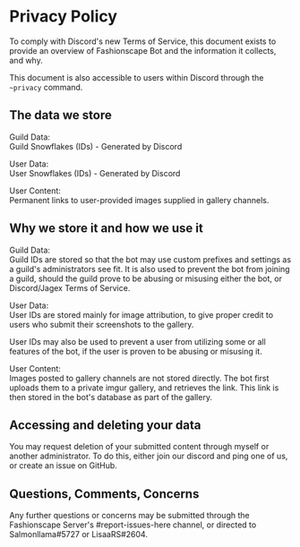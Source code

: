 # Privacy Policy

To comply with Discord's new Terms of Service, this document exists
to provide an overview of Fashionscape Bot and the information it
collects, and why.

This document is also accessible to users within Discord through the
`~privacy` command.

## The data we store
Guild Data:\
Guild Snowflakes (IDs) - Generated by Discord

User Data:\
User Snowflakes (IDs) - Generated by Discord

User Content:\
Permanent links to user-provided images supplied in gallery channels.

## Why we store it and how we use it
Guild Data:\
Guild IDs are stored so that the bot may use custom prefixes and settings
as a guild's administrators see fit. It is also used to prevent the bot
from joining a guild, should the guild prove to be abusing or misusing
either the bot, or Discord/Jagex Terms of Service.

User Data:\
User IDs are stored mainly for image attribution, to give proper credit
to users who submit their screenshots to the gallery.

User IDs may also be used to prevent a user from utilizing some or all
features of the bot, if the user is proven to be abusing or misusing it.

User Content:\
Images posted to gallery channels are not stored directly. The bot
first uploads them to a private imgur gallery, and retrieves the link.
This link is then stored in the bot's database as part of the gallery.

## Accessing and deleting your data
You may request deletion of your submitted content through myself
or another administrator. To do this, either join our discord and
ping one of us, or create an issue on GitHub.

## Questions, Comments, Concerns
Any further questions or concerns may be submitted through the 
Fashionscape Server's #report-issues-here channel, or directed to
Salmonllama#5727 or LisaaRS#2604. 
